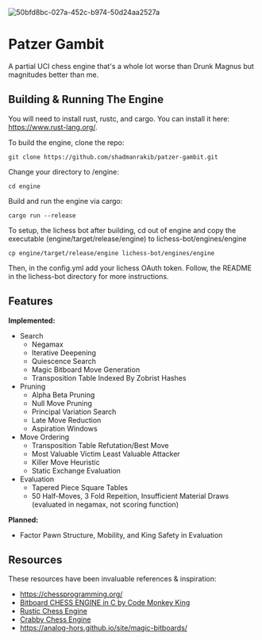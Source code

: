 ![50bfd8bc-027a-452c-b974-50d24aa2527a](https://github.com/shadmanrakib/patzer-gambit/assets/64807913/6b255289-253b-4fd6-8f76-99684e8202c5)


# Patzer Gambit

A partial UCI chess engine that's a whole lot worse than Drunk Magnus but magnitudes better than me.

## Building & Running The Engine

You will need to install rust, rustc, and cargo. You can install it here: https://www.rust-lang.org/.

To build the engine, clone the repo:
```
git clone https://github.com/shadmanrakib/patzer-gambit.git
```

Change your directory to /engine:
```
cd engine
```

Build and run the engine via cargo:
```
cargo run --release
```

To setup, the lichess bot after building, cd out of engine and copy the executable (engine/target/release/engine) to lichess-bot/engines/engine
```
cp engine/target/release/engine lichess-bot/engines/engine
```

Then, in the config.yml add your lichess OAuth token. Follow, the README in the lichess-bot directory for more instructions.


## Features

**Implemented:**
* Search
  * Negamax 
  * Iterative Deepening
  * Quiescence Search
  * Magic Bitboard Move Generation
  * Transposition Table Indexed By Zobrist Hashes
* Pruning
  * Alpha Beta Pruning
  * Null Move Pruning
  * Principal Variation Search
  * Late Move Reduction
  * Aspiration Windows
* Move Ordering
  * Transposition Table Refutation/Best Move
  * Most Valuable Victim Least Valuable Attacker
  * Killer Move Heuristic
  * Static Exchange Evaluation
* Evaluation
  * Tapered Piece Square Tables
  * 50 Half-Moves, 3 Fold Repeition, Insufficient Material Draws (evaluated in negamax, not scoring function)

**Planned:**
* Factor Pawn Structure, Mobility, and King Safety in Evaluation

## Resources

These resources have been invaluable references & inspiration:

* https://chessprogramming.org/
* [Bitboard CHESS ENGINE in C by Code Monkey King](https://youtube.com/playlist?list=PLmN0neTso3Jxh8ZIylk74JpwfiWNI76Cs&si=d3DL6pOnZ5XY4FxE)
* [Rustic Chess Engine](https://github.com/mvanthoor/rustic)
* [Crabby Chess Engine](https://github.com/Johnson-A/Crabby)
* https://analog-hors.github.io/site/magic-bitboards/
